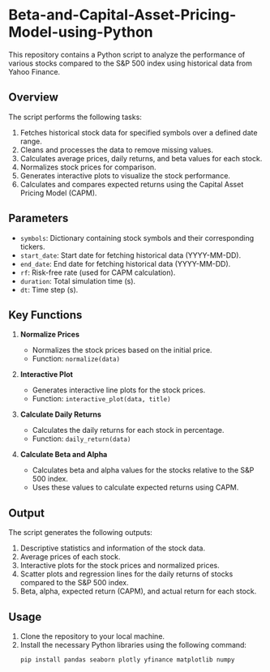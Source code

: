 # Beta-and-Capital-Asset-Pricing-Model-using-Python

This repository contains a Python script to analyze the performance of various stocks compared to the S&P 500 index using historical data from Yahoo Finance.

## Overview

The script performs the following tasks:
1. Fetches historical stock data for specified symbols over a defined date range.
2. Cleans and processes the data to remove missing values.
3. Calculates average prices, daily returns, and beta values for each stock.
4. Normalizes stock prices for comparison.
5. Generates interactive plots to visualize the stock performance.
6. Calculates and compares expected returns using the Capital Asset Pricing Model (CAPM).

## Parameters

- `symbols`: Dictionary containing stock symbols and their corresponding tickers.
- `start_date`: Start date for fetching historical data (YYYY-MM-DD).
- `end_date`: End date for fetching historical data (YYYY-MM-DD).
- `rf`: Risk-free rate (used for CAPM calculation).
- `duration`: Total simulation time (s).
- `dt`: Time step (s).

## Key Functions

1. **Normalize Prices**
   - Normalizes the stock prices based on the initial price.
   - Function: `normalize(data)`

2. **Interactive Plot**
   - Generates interactive line plots for the stock prices.
   - Function: `interactive_plot(data, title)`

3. **Calculate Daily Returns**
   - Calculates the daily returns for each stock in percentage.
   - Function: `daily_return(data)`

4. **Calculate Beta and Alpha**
   - Calculates beta and alpha values for the stocks relative to the S&P 500 index.
   - Uses these values to calculate expected returns using CAPM.

## Output

The script generates the following outputs:
1. Descriptive statistics and information of the stock data.
2. Average prices of each stock.
3. Interactive plots for the stock prices and normalized prices.
4. Scatter plots and regression lines for the daily returns of stocks compared to the S&P 500 index.
5. Beta, alpha, expected return (CAPM), and actual return for each stock.

## Usage

1. Clone the repository to your local machine.
2. Install the necessary Python libraries using the following command:
   ```sh
   pip install pandas seaborn plotly yfinance matplotlib numpy
